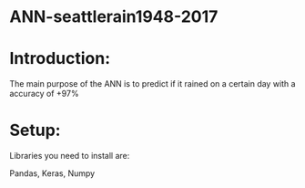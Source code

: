 
# ANN-seattlerain1948-2017


# Introduction:

The main purpose of the ANN is to predict if it rained on a certain day with a accuracy of +97% 

# Setup:

Libraries you need to install are:

Pandas,
Keras,
Numpy

